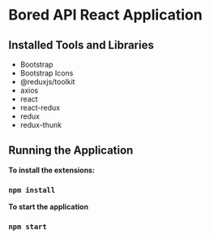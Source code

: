 # Bored API React Application

## Installed Tools and Libraries
- Bootstrap
- Bootstrap Icons
- @reduxjs/toolkit
- axios
- react
- react-redux
- redux
- redux-thunk

## Running the Application

**To install the extensions:**
### `npm install`

**To start the application**
### `npm start`